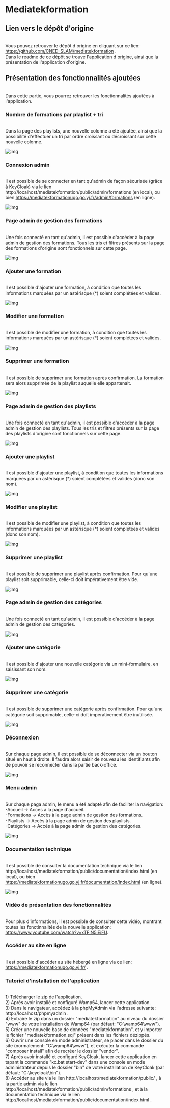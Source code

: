 # Mediatekformation
## Lien vers le dépôt d'origine
<br>Vous pouvez retrouver le dépôt d'origine en cliquant sur ce lien: https://github.com/CNED-SLAM/mediatekformation .
<br>Dans le readme de ce dépôt se trouve l'application d'origine, ainsi que la présentation de l'application d'origine.

## Présentation des fonctionnalités ajoutées
<br>Dans cette partie, vous pourrez retrouver les fonctionnalités ajoutées à l'application.

### Nombre de formations par playlist + tri
<br>Dans la page des playlists, une nouvelle colonne a été ajoutée, ainsi que la possibilité d'effectuer 
un tri par ordre croissant ou décroissant sur cette nouvelle colonne.

![img](images/1.png)

### Connexion admin
<br>Il est possible de se connecter en tant qu'admin de façon sécurisée (grâce à KeyCloak) via le lien 
http://localhost/mediatekformation/public/admin/formations (en local), ou bien
https://mediatekformationugo.go.yj.fr/admin/formations (en ligne).

![img](images/2.png)

### Page admin de gestion des formations
<br>Une fois connecté en tant qu'admin, il est possible d'accéder à la page admin de gestion des
formations. Tous les tris et filtres présents sur la page des formations d'origine sont fonctionnels
sur cette page.

![img](images/3.png)

### Ajouter une formation 
<br>Il est possible d'ajouter une formation, à condition que toutes les informations marquées par un
astérisque (*) soient complétées et valides.

![img](images/4.png)

### Modifier une formation
<br>Il est possible de modifier une formation, à condition que toutes les informations marquées par un
astérisque (*) soient complétées et valides.

![img](images/5.png)

### Supprimer une formation
<br>Il est possible de supprimer une formation après confirmation. La formation sera alors supprimée
de la playlist auquelle elle appartenait.

![img](images/6.png)

### Page admin de gestion des playlists
<br>Une fois connecté en tant qu'admin, il est possible d'accéder à la page admin de gestion des
playlists. Tous les tris et filtres présents sur la page des playlists d'origine sont fonctionnels
sur cette page.

![img](images/7.png)

### Ajouter une playlist
<br>Il est possible d'ajouter une playlist, à condition que toutes les informations marquées par un
astérisque (*) soient complétées et valides (donc son nom).

![img](images/8.png)

### Modifier une playlist
<br>Il est possible de modifier une playlist, à condition que toutes les informations marquées par un
astérisque (*) soient complétées et valides (donc son nom).

![img](images/9.png)

### Supprimer une playlist
<br>Il est possible de supprimer une playlist après confirmation. Pour qu'une playlist soit
supprimable, celle-ci doit impérativement être vide.

![img](images/10.png)

### Page admin de gestion des catégories
<br>Une fois connecté en tant qu'admin, il est possible d'accéder à la page admin de gestion des
catégories.

![img](images/11.png)

### Ajouter une catégorie
<br>Il est possible d'ajouter une nouvelle catégorie via un mini-formulaire, en saisissant son nom.

![img](images/12.png)

### Supprimer une catégorie
<br>Il est possible de supprimer une catégorie après confirmation. Pour qu'une catégorie soit
supprimable, celle-ci doit impérativement être inutilisée.

![img](images/13.png)

### Déconnexion
<br>Sur chaque page admin, il est possible de se déconnecter via un bouton situé en haut à droite.
Il faudra alors saisir de nouveau les identifiants afin de pouvoir se reconnecter dans la partie
back-office.

![img](images/14.png)

### Menu admin
<br>Sur chaque paga admin, le menu a été adapté afin de faciliter la navigation:
<br>-Accueil -> Accès à la page d'accueil.
<br>-Formations -> Accès à la page admin de gestion des formations.
<br>-Playlists -> Accès à la page admin de gestion des playlists.
<br>-Catégories -> Accès à la page admin de gestion des catégories.

![img](images/15.png)

### Documentation technique
<br>Il est possible de consulter la documentation technique via le lien
http://localhost/mediatekformation/public/documentation/index.html (en local), ou bien
https://mediatekformationugo.go.yj.fr/documentation/index.html (en ligne).

![img](images/16.png)

### Vidéo de présentation des fonctionnalités
<br>Pour plus d'informations, il est possible de consulter cette vidéo, montrant toutes les
fonctinnalités de la nouvelle application: https://www.youtube.com/watch?v=xTFIN5iEiFU.

### Accéder au site en ligne
<br>Il est possible d'accéder au site hébergé en ligne via ce lien: https://mediatekformationugo.go.yj.fr/ .

### Tutoriel d'installation de l'application
<br>1) Télécharger le zip de l'application.
<br>2) Après avoir installé et configuré Wamp64, lancer cette application.
<br>3) Dans le navigateur, accédez à la phpMyAdmin via l'adresse suivante: http://localhost/phpmyadmin .
<br>4) Extraire le zip dans un dossier "mediatekformation" au niveau du dossier "www" de votre installation de Wamp64 (par défaut: "C:\wamp64\www").
<br>5) Créer une nouvelle base de données "mediatekformation", et y importer le fichier "mediatekformation.sql" présent dans les fichiers dézippés.
<br>6) Ouvrir une console en mode administrateur, se placer dans le dossier du site (normalement: "C:\wamp64\www"), et exécuter la commande "composer install" afin de recréer le dossier "vendor".
<br>7) Après avoir installé et configuré KeyCloak, lancer cette application en tapant la commande "kc.bat start-dev" dans une console en mode administrateur depuis le dossier "bin" de votre installation de KeyCloak (par défaut: "C:\keycloak\bin").
<br>8) Accéder au site via le lien http://localhost/mediatekformation/public/ , à la partie admin via le lien http://localhost/mediatekformation/public/admin/formations , et à la documentation technique via le lien http://localhost/mediatekformation/public/documentation/index.html .

